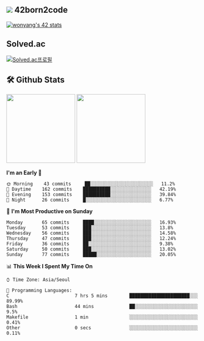 
## <img src="https://img.shields.io/badge/-000000?style=flat&logo=42&logoColor=white"> 42born2code
[![wonyang's 42 stats](https://badge42.vercel.app/api/v2/cl5nhe5b6007809kydha7ht42/stats?cursusId=21&coalitionId=88)](https://profile.intra.42.fr/users/wonyang)

## Solved.ac
[![Solved.ac프로필](http://mazassumnida.wtf/api/v2/generate_badge?boj=bennyws)](https://solved.ac/bennyws)

## 🛠️ Github Stats
<p>
  <img height="180em" src="https://github-readme-stats-veggie-garden.vercel.app/api?username=gemstoneyang&show_icons=true&include_all_commits=true&bg_color=30,e96443,904e95&title_color=fff&text_color=fff">
  <img height="180em" src="https://github-readme-stats-veggie-garden.vercel.app/api/top-langs/?username=gemstoneyang&layout=compact&bg_color=30,e96443,904e95&title_color=fff&text_color=fff">
</p>

<!--START_SECTION:waka-->
**I'm an Early 🐤** 

```text
🌞 Morning    43 commits     ██░░░░░░░░░░░░░░░░░░░░░░░   11.2% 
🌆 Daytime    162 commits    ██████████░░░░░░░░░░░░░░░   42.19% 
🌃 Evening    153 commits    ██████████░░░░░░░░░░░░░░░   39.84% 
🌙 Night      26 commits     █░░░░░░░░░░░░░░░░░░░░░░░░   6.77%

```
📅 **I'm Most Productive on Sunday** 

```text
Monday       65 commits     ████░░░░░░░░░░░░░░░░░░░░░   16.93% 
Tuesday      53 commits     ███░░░░░░░░░░░░░░░░░░░░░░   13.8% 
Wednesday    56 commits     ███░░░░░░░░░░░░░░░░░░░░░░   14.58% 
Thursday     47 commits     ███░░░░░░░░░░░░░░░░░░░░░░   12.24% 
Friday       36 commits     ██░░░░░░░░░░░░░░░░░░░░░░░   9.38% 
Saturday     50 commits     ███░░░░░░░░░░░░░░░░░░░░░░   13.02% 
Sunday       77 commits     █████░░░░░░░░░░░░░░░░░░░░   20.05%

```


📊 **This Week I Spent My Time On** 

```text
⌚︎ Time Zone: Asia/Seoul

💬 Programming Languages: 
C                        7 hrs 5 mins        ██████████████████████░░░   89.99% 
Bash                     44 mins             ██░░░░░░░░░░░░░░░░░░░░░░░   9.5% 
Makefile                 1 min               ░░░░░░░░░░░░░░░░░░░░░░░░░   0.41% 
Other                    0 secs              ░░░░░░░░░░░░░░░░░░░░░░░░░   0.11%

```


<!--END_SECTION:waka-->
